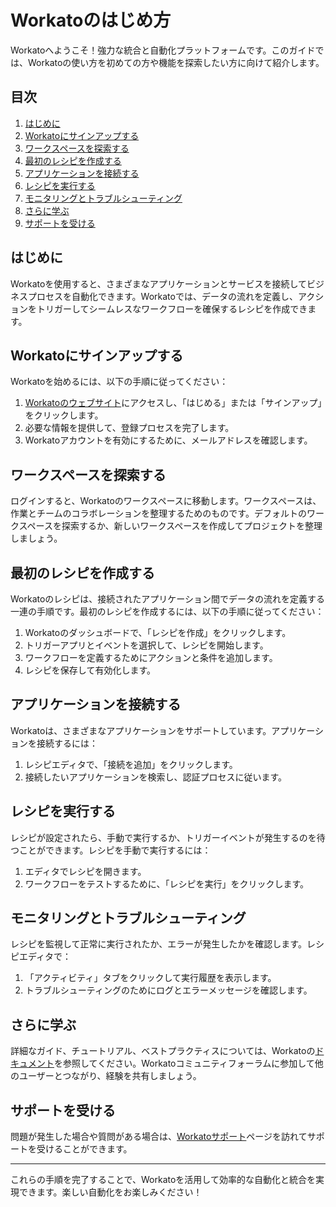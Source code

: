  # Workatoのはじめ方

Workatoへようこそ！強力な統合と自動化プラットフォームです。このガイドでは、Workatoの使い方を初めての方や機能を探索したい方に向けて紹介します。

## 目次

1. [はじめに](#introduction)
2. [Workatoにサインアップする](#sign-up-for-workato)
3. [ワークスペースを探索する](#explore-workspaces)
4. [最初のレシピを作成する](#create-your-first-recipe)
5. [アプリケーションを接続する](#connect-applications)
6. [レシピを実行する](#run-your-recipe)
7. [モニタリングとトラブルシューティング](#monitor-and-troubleshoot)
8. [さらに学ぶ](#learn-more)
9. [サポートを受ける](#get-support)

## はじめに

Workatoを使用すると、さまざまなアプリケーションとサービスを接続してビジネスプロセスを自動化できます。Workatoでは、データの流れを定義し、アクションをトリガーしてシームレスなワークフローを確保するレシピを作成できます。

## Workatoにサインアップする

Workatoを始めるには、以下の手順に従ってください：

1. [Workatoのウェブサイト](https://www.workato.com/)にアクセスし、「はじめる」または「サインアップ」をクリックします。
2. 必要な情報を提供して、登録プロセスを完了します。
3. Workatoアカウントを有効にするために、メールアドレスを確認します。

## ワークスペースを探索する

ログインすると、Workatoのワークスペースに移動します。ワークスペースは、作業とチームのコラボレーションを整理するためのものです。デフォルトのワークスペースを探索するか、新しいワークスペースを作成してプロジェクトを整理しましょう。

## 最初のレシピを作成する

Workatoのレシピは、接続されたアプリケーション間でデータの流れを定義する一連の手順です。最初のレシピを作成するには、以下の手順に従ってください：

1. Workatoのダッシュボードで、「レシピを作成」をクリックします。
2. トリガーアプリとイベントを選択して、レシピを開始します。
3. ワークフローを定義するためにアクションと条件を追加します。
4. レシピを保存して有効化します。

## アプリケーションを接続する

Workatoは、さまざまなアプリケーションをサポートしています。アプリケーションを接続するには：

1. レシピエディタで、「接続を追加」をクリックします。
2. 接続したいアプリケーションを検索し、認証プロセスに従います。

## レシピを実行する

レシピが設定されたら、手動で実行するか、トリガーイベントが発生するのを待つことができます。レシピを手動で実行するには：

1. エディタでレシピを開きます。
2. ワークフローをテストするために、「レシピを実行」をクリックします。

## モニタリングとトラブルシューティング

レシピを監視して正常に実行されたか、エラーが発生したかを確認します。レシピエディタで：

1. 「アクティビティ」タブをクリックして実行履歴を表示します。
2. トラブルシューティングのためにログとエラーメッセージを確認します。

## さらに学ぶ

詳細なガイド、チュートリアル、ベストプラクティスについては、Workatoの[ドキュメント](https://docs.workato.com/)を参照してください。Workatoコミュニティフォーラムに参加して他のユーザーとつながり、経験を共有しましょう。

## サポートを受ける

問題が発生した場合や質問がある場合は、[Workatoサポート](https://support.workato.com/)ページを訪れてサポートを受けることができます。

---

これらの手順を完了することで、Workatoを活用して効率的な自動化と統合を実現できます。楽しい自動化をお楽しみください！